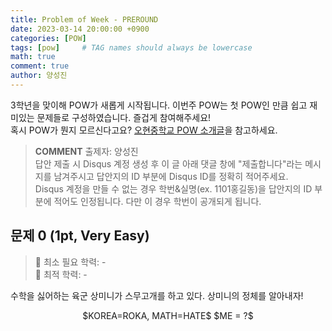 ```yaml
---
title: Problem of Week - PREROUND
date: 2023-03-14 20:00:00 +0900
categories: [POW]
tags: [pow]     # TAG names should always be lowercase
math: true
comment: true
author: 양성진
---
```


3학년을 맞이해 POW가 새롭게 시작됩니다. 이번주 POW는 첫 POW인 만큼 쉽고 재미있는 문제들로 구성하였습니다. 즐겁게 참여해주세요!  
혹시 POW가 뭔지 모르신다고요? [오현중학교 POW 소개글](https://ohyun-pow.github.io/about/)을 참고하세요.  

> **COMMENT**
> 출제자: 양성진    
> 답안 제출 시 Disqus 계정 생성 후 이 글 아래 댓글 창에 "제출합니다"라는 메시지를 남겨주시고 답안지의 ID 부분에 Disqus ID를 정확히 적어주세요.  
> Disqus 계정을 만들 수 없는 경우 학번&실명(ex. 1101홍길동)을 답안지의 ID 부분에 적어도 인정됩니다. 다만 이 경우 학번이 공개되게 됩니다.

## 문제 0 (1pt, Very Easy)

> 📙 최소 필요 학력: -  
> 📔 최적 학력: -  

수학을 싫어하는 육군 상미니가 스무고개를 하고 있다. 상미니의 정체를 알아내자!  
<p align="center">
$KOREA=ROKA, MATH=HATE$  
$ME = ?$
</p>